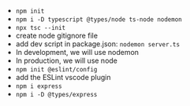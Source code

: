 - `npm init`
- `npm i -D typescript @types/node ts-node nodemon`
- `npx tsc --init`
- create node gitignore file
- add dev script in package.json: `nodemon server.ts`
- In development, we will use nodemon
- In production, we will use node
- `npm init @eslint/config`
- add the ESLint vscode plugin
- `npm i express`
- `npm i -D @types/express`